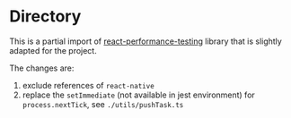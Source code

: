 # Directory

This is a partial import of [react-performance-testing](https://github.com/keiya01/react-performance-testing) library that is slightly adapted for the project.

The changes are:

1. exclude references of `react-native`
2. replace the `setImmediate` (not available in jest environment) for `process.nextTick`, see `./utils/pushTask.ts`
